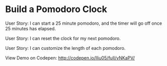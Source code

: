 # Build a Pomodoro Clock 

User Story: I can start a 25 minute pomodoro, and the timer will go off once 25 minutes has elapsed.

User Story: I can reset the clock for my next pomodoro.

User Story: I can customize the length of each pomodoro.

View Demo on Codepen: http://codepen.io/lliu05/full/vNKaPV/
